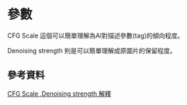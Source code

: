 # 參數
CFG Scale 這個可以簡單理解為AI對描述參數(tag)的傾向程度。

Denoising strength 則是可以簡單理解成原圖片的保留程度。

## 參考資料

[CFG Scale ,Denoising strength 解釋](https://zhuanlan.zhihu.com/p/574063064)
